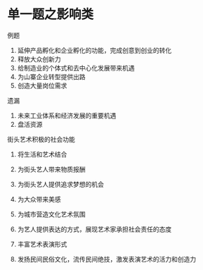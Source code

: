 # 单一题之影响类

例题

1. 延伸产品孵化和企业孵化的功能，完成创意到创业的转化
2. 释放大众创新力
3. 给制造业的个体式和去中心化发展带来机遇
4. 为山寨企业转型提供出路
5. 创造大量岗位需求

遗漏

1. 未来工业体系和经济发展的重要机遇
2. 盘活资源



街头艺术积极的社会功能

1. 将生活和艺术结合

2. 为街头艺人带来物质报酬

3. 为街头艺人提供追求梦想的机会

4. 为大众带来美感

5. 为城市营造文化艺术氛围

6. 为艺人提供表达的方式，展现艺术家承担社会责任的态度

7. 丰富艺术表演形式

8. 发扬民间民俗文化，流传民间绝技，激发表演艺术的活力和创造力

   
